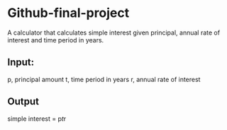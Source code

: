 # Github-final-project

A calculator that calculates simple interest given principal, annual rate of interest and time period in years.


## Input:
   p, principal amount
   t, time period in years
   r, annual rate of interest
## Output
   simple interest = p*t*r
